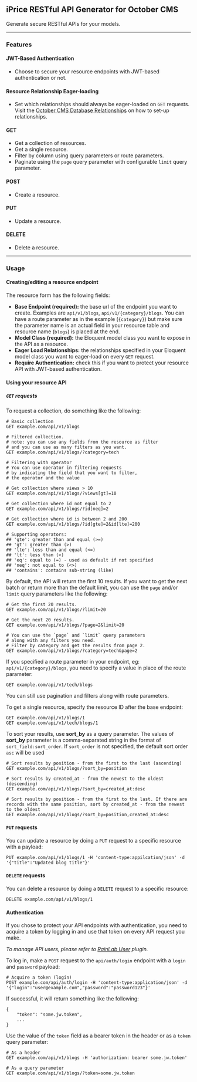 ## iPrice RESTful API Generator for October CMS
Generate secure RESTful APIs for your models.

---
### Features

#### JWT-Based Authentication
* Choose to secure your resource endpoints with JWT-based authentication or not.

#### Resource Relationship Eager-loading 
* Set which relationships should always be eager-loaded on `GET` requests. Visit the [October CMS Database Relationships](https://octobercms.com/docs/database/relations) on how to set-up relationships.

#### GET
* Get a collection of resources.
* Get a single resource.
* Filter by column using query parameters or route parameters.
* Paginate using the `page` query parameter with configurable `limit` query parameter.

#### POST
* Create a resource.

#### PUT
* Update a resource.

#### DELETE
* Delete a resource.

---
### Usage

#### Creating/editing a resource endpoint
The resource form has the following fields:
* **Base Endpoint (required):** the base url of the endpoint you want to create. Examples are `api/v1/blogs`, `api/v1/{category}/blogs`. You can have a route parameter as in the example (`{category}`) but make sure the parameter name is an actual field in your resource table and resource name (`blogs`) is placed at the end.
* **Model Class (required):** the Eloquent model class you want to expose in the API as a resource.
* **Eager Load Relationships:** the relationships specified in your Eloquent model class you want to eager-load on every `GET` request.
* **Require Authentication:** check this if you want to protect your resource API with  JWT-based authentication.

#### Using your resource API
##### `GET` requests
To request a collection, do something like the following:
```
# Basic collection
GET example.com/api/v1/blogs

# Filtered collection.
# note: you can use any fields from the resource as filter
# and you can use as many filters as you want.
GET example.com/api/v1/blogs/?category=tech

# Filtering with operator
# You can use operator in filtering requests
# by indicating the field that you want to filter,
# the operator and the value

# Get collection where views > 10
GET example.com/api/v1/blogs/?views[gt]=10

# Get collection where id not equal to 2
GET example.com/api/v1/blogs/?id[neq]=2

# Get collection where id is between 2 and 200
GET example.com/api/v1/blogs/?id[gte]=2&id[lte]=200

# Supporting operators:
## 'gte': greater than and equal (>=)
## 'gt': greater than (>)
## 'lte': less than and equal (<=)
## 'lt': less than (<)
## 'eq': equal to (=) - used as default if not specified
## 'neq': not equal to (<>)
## 'contains': contains sub-string (like)
```
By default, the API will return the first 10 results. If you want to get the next batch or return more than the default limit, you can use the `page` and/or `limit` query parameters like the following:
```
# Get the first 20 results.
GET example.com/api/v1/blogs/?limit=20

# Get the next 20 results.
GET example.com/api/v1/blogs/?page=2&limit=20

# You can use the `page` and `limit` query parameters
# along with any filters you need.
# Filter by category and get the results from page 2.
GET example.com/api/v1/blogs/?category=tech&page=2
```
If you specified a route parameter in your endpoint, eg: `api/v1/{category}/blogs`, you need to specify a value in place of the route parameter:
```
GET example.com/api/v1/tech/blogs
```
You can still use pagination and filters along with route parameters.

To get a single resource, specify the resource ID after the base endpoint:
```
GET example.com/api/v1/blogs/1
GET example.com/api/v1/tech/blogs/1
```

To sort your results, use **sort_by** as a query parameter. The values of **sort_by** parameter is a comma-separated string in the format of `sort_field:sort_order`. If `sort_order` is not specified, the default sort order `asc` will be used
```
# Sort results by position - from the first to the last (ascending)
GET example.com/api/v1/blogs/?sort_by=position

# Sort results by created_at - from the newest to the oldest (descending)
GET example.com/api/v1/blogs/?sort_by=created_at:desc

# Sort results by position - from the first to the last. If there are records with the same position, sort by created_at - from the newest to the oldest
GET example.com/api/v1/blogs/?sort_by=position,created_at:desc
```

#### `PUT` requests
You can update a resource by doing a `PUT` request to a specific resource with a payload:
```
PUT example.com/api/v1/blogs/1 -H 'content-type:appilcation/json' -d '{"title":"Updated blog title"}'
```

#### `DELETE` requests
You can delete a resource by doing a `DELETE` request to a specific resource:
```
DELETE example.com/api/v1/blogs/1
```

#### Authentication
If you chose to protect your API endpoints with authentication, you need to acquire a token by logging in and use that token on every API request you make.

_To manage API users, please refer to [RainLab User](https://octobercms.com/plugin/rainlab-user) plugin._

To log in, make a `POST` request to the `api/auth/login` endpoint with a `login` and `password` payload:
```
# Acquire a token (login)
POST example.com/api/auth/login -H 'content-type:application/json' -d '{"login":"user@example.com","password":"password123"}'
```
If successful, it will return something like the following:
```
{
    "token": "some.jw.token",
    ...
}
```
Use the value of the `token` field as a bearer token in the header or as a `token` query parameter:
```
# As a header
GET example.com/api/v1/blogs -H 'authorization: bearer some.jw.token'

# As a query parameter
GET example.com/api/v1/blogs/?token=some.jw.token
```
